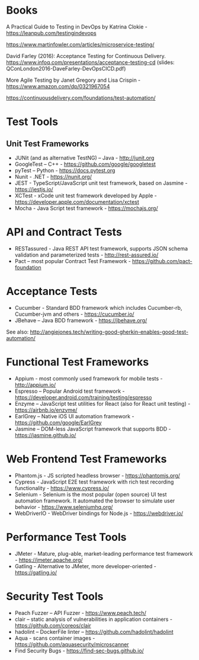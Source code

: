 # Books
A Practical Guide to Testing in DevOps by Katrina Clokie - https://leanpub.com/testingindevops

https://www.martinfowler.com/articles/microservice-testing/

David Farley (2016): Acceptance Testing for Continuous Delivery. https://www.infoq.com/presentations/acceptance-testing-cd (slides: QConLondon2016-DaveFarley-DevOpsCICD.pdf)

More Agile Testing by Janet Gregory and Lisa Crispin - https://www.amazon.com/dp/0321967054

https://continuousdelivery.com/foundations/test-automation/


# Test Tools

## Unit Test Frameworks
* JUNit (and as alternative TestNG) – Java - http://junit.org
* GoogleTest – C++ - https://github.com/google/googletest
* pyTest – Python - https://docs.pytest.org
* Nunit - .NET - https://nunit.org/
* JEST - TypeScript/JavaScript unit test framework, based on Jasmine - https://jestjs.io/
* XCTest - xCode unit test framework developed by Apple - https://developer.apple.com/documentation/xctest
* Mocha - Java Script test framework - https://mochajs.org/

# API and Contract Tests
* RESTassured - Java REST API test framework, supports JSON schema validation and parameterized tests - http://rest-assured.io/
* Pact – most popular Contract Test Framework - https://github.com/pact-foundation

# Acceptance Tests
* Cucumber - Standard BDD framework which includes Cucumber-rb, Cucumber-jvm and others - https://cucumber.io/
* JBehave – Java BDD framework - https://jbehave.org/

See also: http://angiejones.tech/writing-good-gherkin-enables-good-test-automation/

# Functional Test Frameworks
* Appium - most commonly used framework for mobile tests - http://appium.io/
* Espresso – Popular Android test framework - https://developer.android.com/training/testing/espresso
* Enzyme – JavaScript test utilities for React (also for React unit testing) - https://airbnb.io/enzyme/
* EarlGrey – Native iOS  UI automation framework - https://github.com/google/EarlGrey
* Jasmine – DOM-less JavaScript framework that supports BDD - https://jasmine.github.io/

# Web Frontend Test Frameworks
* Phantom.js - JS scripted headless browser - https://phantomjs.org/
* Cypress - JavaScript E2E test framework with rich test recording functionality - https://www.cypress.io/
* Selenium - Selenium is the most popular (open source) UI test automation framework. It automated the browser to simulate user behavior - https://www.seleniumhq.org/
* WebDriverIO - WebDriver bindings for Node.js - https://webdriver.io/

# Performance Test Tools
* JMeter - Mature, plug-able, market-leading performance test framework - https://jmeter.apache.org/
* Gatling - Alternative to JMeter, more developer-oriented - https://gatling.io/

# Security Test Tools
* Peach Fuzzer – API Fuzzer - https://www.peach.tech/ 
* clair – static analysis of vulnerabilities in application containers - https://github.com/coreos/clair
* hadolint – DockerFile linter – https://github.com/hadolint/hadolint
* Aqua - scans container images - https://github.com/aquasecurity/microscanner
* Find Security Bugs - https://find-sec-bugs.github.io/

